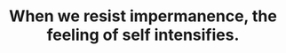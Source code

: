 ---
title: When we resist impermanence, the feeling of self intensifies.
tags: buddhism acceptance 
---